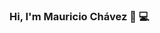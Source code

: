 ### Hi, I'm Mauricio Chávez 👋 :computer: 

<!--
**mauriciochavezpe/mauriciochavezpe** is a ✨ _special_ ✨ repository because its `README.md` (this file) appears on your GitHub profile.

I lived in Perú, I'm developer, actually work consultant at CSTI - Peru


- 🌱 I’m currently learning vuejs, nodejs.  
- 👯 I’m looking to collaborate on ...
- 💬 Ask me about ...
- 📫 How to reach me: [gmail]ed.chavez.pe@gmail.com
-->




